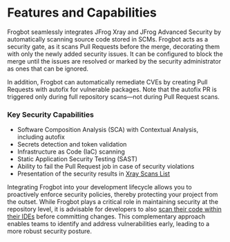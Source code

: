 # Features and Capabilities

Frogbot seamlessly integrates JFrog Xray and JFrog Advanced Security by automatically scanning source code stored in SCMs. Frogbot acts as a security gate, as it scans Pull Requests before the merge, decorating them with only the newly added security issues. It can be configured to block the merge until the issues are resolved or marked by the security administrator as ones that can be ignored.

In addition, Frogbot can automatically remediate CVEs by creating Pull Requests with autofix for vulnerable packages. Note that the autofix PR is triggered only during full repository scans—not during Pull Request scans.

### Key Security Capabilities

* Software Composition Analysis (SCA) with Contextual Analysis, including autofix
* Secrets detection and token validation
* Infrastructure as Code (IaC) scanning
* Static Application Security Testing (SAST)
* Ability to fail the Pull Request job in case of security violations
* Presentation of the security results in [Xray Scans List](../../products/xray/features-and-capabilities/sca/understanding-and-analyzing-xray-scan-results/)

Integrating Frogbot into your development lifecycle allows you to proactively enforce security policies, thereby protecting your project from the outset. While Frogbot plays a critical role in maintaining security at the repository level, it is advisable for developers to also [scan their code within their IDEs](../ides/) before committing changes. This complementary approach enables teams to identify and address vulnerabilities early, leading to a more robust security posture.
